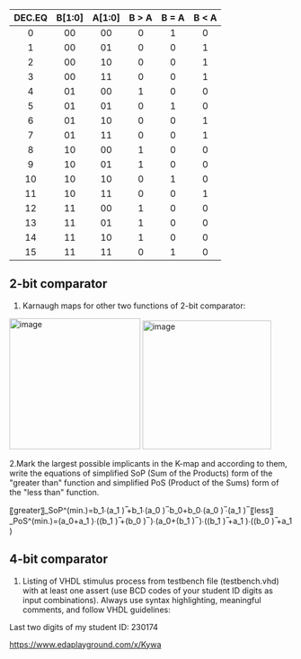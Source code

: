 | **DEC.EQ** | **B[1:0]** | **A[1:0]** | **B > A** | **B = A**	| **B < A** |
| :-: | :-: | :-: | :-: | :-: | :-: |
| 0 | 00 | 00 | 0 | 1 | 0 |
| 1 | 00	| 01 | 0	| 0 | 1 |
| 2 | 00	| 10 | 0	| 0 | 1 |
| 3 | 00	| 11 | 0	| 0 | 1 |
| 4 | 01	| 00 | 1	| 0 | 0 |
| 5 | 01	| 01 | 0	| 1 | 0 |
| 6 | 01	| 10 | 0	| 0 | 1 |
| 7 | 01	| 11 | 0	| 0 | 1 |
| 8 | 10	| 00 | 1	| 0 | 0 |
| 9 | 10	| 01 | 1	| 0 | 0 |
| 10 | 10 | 10	| 0 | 1 | 0 |
| 11 | 10 | 11	| 0 | 0 | 1 |
| 12 | 11 | 00	| 1 | 0 | 0 |
| 13 | 11 | 01	| 1 | 0 | 0 |
| 14 | 11 | 10	| 1 | 0 | 0 |
| 15 | 11 | 11	| 0 | 1 | 0 |

## 2-bit comparator
1. Karnaugh maps for other two functions of 2-bit comparator:

<img width="233" alt="image" src="https://user-images.githubusercontent.com/124675939/219032714-1605f6fc-21f1-4f37-b4da-ddbf1534e393.png">

<img width="229" alt="image" src="https://user-images.githubusercontent.com/124675939/219032824-56f9e259-3991-4a5b-b447-347129742a73.png">

2.Mark the largest possible implicants in the K-map and according to them, write the equations of simplified SoP (Sum of the Products) form of the "greater than" function and simplified PoS (Product of the Sums) form of the "less than" function.

〖greater〗_SoP^(min.)=b_1∙(a_1 ) ̅+b_1∙(a_0 ) ̅∙b_0+b_0∙(a_0 ) ̅∙(a_1 ) ̅
〖less〗_PoS^(min.)=(a_0+a_1 )∙((b_1 ) ̅+(b_0 ) ̅ )∙(a_0+(b_1 ) ̅ )∙((b_1 ) ̅+a_1 )∙((b_0 ) ̅+a_1 )

## 4-bit comparator
1. Listing of VHDL stimulus process from testbench file (testbench.vhd) with at least one assert (use BCD codes of your student ID digits as input combinations). Always use syntax highlighting, meaningful comments, and follow VHDL guidelines:

Last two digits of my student ID: 230174


https://www.edaplayground.com/x/Kywa


